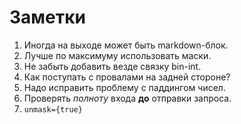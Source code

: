 # Заметки

1. Иногда на выходе может быть markdown-блок.
2. Лучше по максимуму использовать маски.
3. Не забыть добавить везде связку bin-int.
4. Как поступать с провалами на задней стороне?
5. Надо исправить проблему с паддингом чисел.
6. Проверять *полноту* входа **до** отправки запроса.
7. `unmask={true}`
